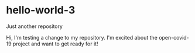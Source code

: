 # hello-world-3
Just another repository

Hi, I'm testing a change to my repository.  I'm excited about the open-covid-19 project and want to get ready for it!
